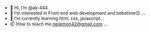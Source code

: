 - 👋 Hi, I’m @ak-444
- 👀 I’m interested in Front end web development and bebetime😉 ...
- 🌱 I’m currently learning html, css, javascript...
- 📫 How to reach me neilemon42@gmail.com ...

<!---
ak-444/ak-444 is a ✨ special ✨ repository because its `README.md` (this file) appears on your GitHub profile.
You can click the Preview link to take a look at your changes.
--->
